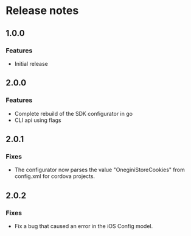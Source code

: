 # Release notes

## 1.0.0

### Features

* Initial release

## 2.0.0

### Features

* Complete rebuild of the SDK configurator in go
* CLI api using flags

## 2.0.1

### Fixes

* The configurator now parses the value "OneginiStoreCookies" from config.xml for cordova projects.

## 2.0.2

### Fixes

* Fix a bug that caused an error in the iOS Config model.